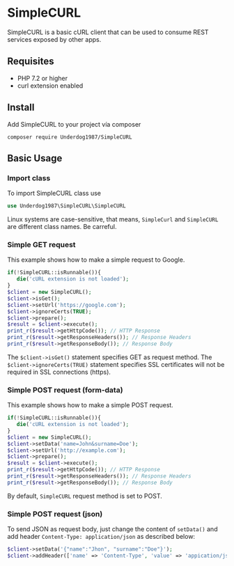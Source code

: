 # SimpleCURL

SimpleCURL is a basic cURL client that can be used to consume REST services exposed by other apps.

## Requisites
- PHP 7.2 or higher
- curl extension enabled



## Install
Add SimpleCURL to your project vía composer

`composer require Underdog1987/SimpleCURL`

## Basic Usage

### Import class
To import SimpleCURL class use

```php
use Underdog1987\SimpleCURL\SimpleCURL
```

Linux systems are case-sensitive, that means, `SimpleCurl` and `SimpleCURL` are different class names. Be carreful.

### Simple GET request
This example shows how to make a simple request to Google.

```php
if(!SimpleCURL::isRunnable()){
   die('cURL extension is not loaded');
}
$client = new SimpleCURL();
$client->isGet();
$client->setUrl('https://google.com');
$client->ignoreCerts(TRUE);
$client->prepare();
$result = $client->execute();
print_r($result->getHttpCode()); // HTTP Response
print_r($result->getResponseHeaders()); // Response Headers
print_r($result->getResponseBody()); // Response Body
```

The `$client->isGet()` statement specifies GET as request method.
The `$client->ignoreCerts(TRUE)` statement specifies SSL certificates will not be required in SSL connections (https).

### Simple POST request (form-data)
This example shows how to make a simple POST request.

```php
if(!SimpleCURL::isRunnable()){
   die('cURL extension is not loaded');
}
$client = new SimpleCURL();
$client->setData('name=John&surname=Doe');
$client->setUrl('http://example.com');
$client->prepare();
$result = $client->execute();
print_r($result->getHttpCode()); // HTTP Response
print_r($result->getResponseHeaders()); // Response Headers
print_r($result->getResponseBody()); // Response Body
```

By default, `SimpleCURL` request method is set to POST.

### Simple POST request (json)
To send JSON as request body, just change the content of `setData()` and add header `Content-Type: application/json` as described below:

```php
$client->setData('{"name":"Jhon", "surname":"Doe"}');
$client->addHeader(['name' => 'Content-Type', 'value' => 'appication/json']);
```







